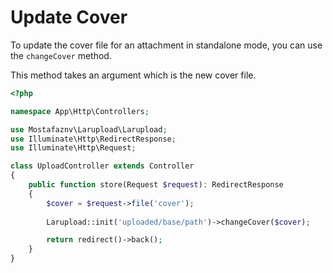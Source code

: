 # Update Cover

To update the cover file for an attachment in standalone mode, you can use the `changeCover` method.&#x20;

This method takes an argument which is the new cover file.&#x20;

```php
<?php

namespace App\Http\Controllers;

use Mostafaznv\Larupload\Larupload;
use Illuminate\Http\RedirectResponse;
use Illuminate\Http\Request;

class UploadController extends Controller
{
    public function store(Request $request): RedirectResponse
    {
        $cover = $request->file('cover');
        
        Larupload::init('uploaded/base/path')->changeCover($cover);

        return redirect()->back();
    }
}
```

